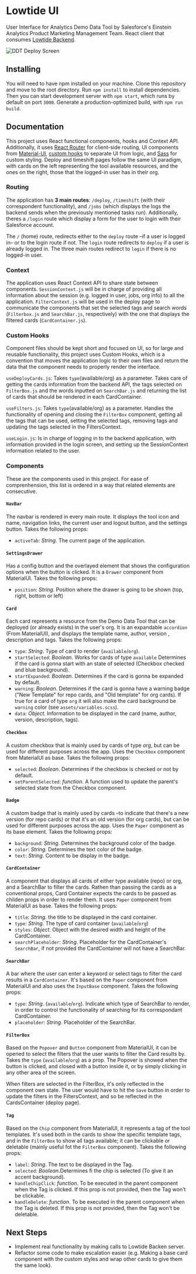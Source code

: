 # Lowtide UI

User Interface for Analytics Demo Data Tool by Salesforce's Einstein Analytics Product Marketing Management Team. React client that consumes [Lowtide Backend](https://github.com/luciyer-sfdc/lowtide).

![DDT Deploy Screen](https://i.imgur.com/6RxZx8G.png)

## Installing

You will need to have npm installed on your machine. Clone this repository and move to the root directory. Run `npm install` to install dependencies. Then you can start development server with `npm start`, which runs by default on port `3000`. Generate a production-optimized build, with `npm run build`.

## Documentation

This project uses React functional components, hooks and Context API. Additionally, it uses [React Router](https://reactrouter.com/) for client-side routing, UI components from [Material-UI](https://material-ui.com/), [custom hooks](https://reactjs.org/docs/hooks-custom.html) to separate UI from logic, and [Sass](https://sass-lang.com/) for custom styling. Deploy and timeshift pages follow the same UI paradigm, with cards on the left representing the tool available resources, and the ones on the right, those that the logged-in user has in their org.

### Routing

The application has **3 main routes**: `/deploy`, `/timeshift` (with their correspondent functionality), and `/jobs` (which displays the logs the backend sends when the previously mentioned tasks run). Additionally, theres a `/login` route which display a form for the user to login with their Salesforce account.

The `/` (home) route, redirects either to the `deploy` route –if a user is logged in– or to the login route if not. The `login` route redirects to `deploy` if a user is already logged in. The three main routes redirect to `login` if there is no logged-in user.

### Context

The application uses React Context API to share state between components. `SessionContext.js` will be in charge of providing all information about the session (e.g. logged in user, jobs, org info) to all the application. `FilterContext.js` will be used in the deploy page to communicate the components that set the selected tags and search words (`Filterbox.js` and `SearchBar.js`, respectively) with the one that displays the filtered cards (`CardContainer.js`).

### Custom Hooks

Component files should be kept short and focused on UI, so for large and reusable functionality, this project uses Custom Hooks, which is a convention that moves the application logic to their own files and return the data that the component needs to properly render the interface.

`useDeployCards.js`: Takes `type`(available/org) as a parameter. Takes care of getting the cards information from the backend API, the tags selected on `FilterBox.js` and the words inputted on `SearchBar.js` and returning the list of cards that should be rendered in each CardContainer.

`useFilters.js`: Takes `type`(available/org) as a parameter. Handles the functionality of opening and closing the `FilterBox` component, getting all the tags that can be used, setting the selected tags, removing tags and updating the tags selected in the FiltersContext.

`useLogin.js`: Is in charge of logging in to the backend application, with information provided in the login screen, and setting up the SessionContext information related to the user.

### Components

These are the components used in this project. For ease of comprenhension, this list is ordered in a way that related elements are consecutive.

#### `NavBar`

The navbar is rendered in every main route. It displays the tool icon and name, navigation links, the current user and logout button, and the settings button. Takes the following props:

- `activeTab`: _String_. The current page of the application.

#### `SettingsDrawer`

Has a config button and the overlayed element that shows the configuration options when the button is clicked. It is a `Drawer` component from MaterialUI. Takes the following props:

- `position`: _String_. Position where the drawer is going to be shown (top, right, bottom or left)

#### `Card`

Each card represents a resource from the Demo Data Tool that can be deployed (or already exists) in the user's org. It is an expandable `accordion` (From MaterialUI), and displays the template name, author, version , description and tags. Takes the following props:

- `type`: _String_. Type of card to render (`available`/`org`).
- `startSelected`: _Boolean_. Works for cards of type `available` Determines if the card is gonna start with an state of selected (Checkbox checked and blue background).
- `startExpanded`: _Boolean_. Determines if the card is gonna be expanded by default.
- `warning`: _Boolean_. Determines if the card is gonna have a warning badge ("New Template" for repo cards, and "Old template" for org cards). If true for a card of type `org` it will also make the card background be `warning` color (see `assets/variables.scss`).
- `data`: _Object_. Information to be displayed in the card (name, author, version, description, tags).

#### `Checkbox`

A custom checkbox that is mainly used by cards of type _org_, but can be used for different purposes across the app. Uses the `Checkbox` component from MaterialUI as base. Takes the following props:

- `selected`: _Boolean_. Determines if the checkbox is checked or not by default.
- `setParentSelected`: _function_. A function used to update the parent's selected state from the Checkbox component.

#### `Badge`

A custom badge that is mainly used by cards –to indicate that there's a new version (for repo cards) or that it's an old version (for org cards), but can be used for different purposes across the app. Uses the `Paper` component as its base element. Takes the following props:

- `background`: _String_. Determines the background color of the badge.
- `color`: _String_. Determines the text color of the badge.
- `text`: _String_. Content to be display in the badge.

#### `CardContainer`

A component that displays all cards of either type available (repo) or org, and a SearchBar to filter the cards. Rathen than passing the cards as a conventional props, Card Container expects the cards to be passed as childen props in order to render them. It uses `Paper` component from MaterialUI as base. Takes the following props:

- `title`: _String_. the title to be displayed in the card container.
- `type`: _String_. The type of card container (`available`/`org`)
- `styles`: _Object_. Object with the desired width and height of the CardContainer.
- `searchPlaceholder`: _String_. Placeholder for the CardContainer's `SearchBar`, if not provided the CardContainer will not have a SearchBar.

#### `SearchBar`

A bar where the user can enter a keyword or select tags to filter the card results in a `CardContainer`. It's based on the `Paper` component from MaterialUI and also uses the `InputBase` component. Takes the following props:

- `type`: _String_. (`available`/`org`). Indicate which type of SearchBar to render, in order to control the functionality of searching for its correspondant CardContainer.
- `placeholder`: _String_. Placeholder of the SearchBar.

#### `FilterBox`

Based on the `Popover` and `Button` component from MaterialUI, it can be opened to select the filters that the user wants to filter the Card results by. Takes the `type` (`available`/`org`) as a prop. The Popover is showed when the button is clicked, and closed with a button inside it, or by simply clicking in any other area of the screen.

When filters are selected in the FilterBox, it's only reflected in the component own state. The user would have to hit the `Save` button in order to update the filters in the FiltersContext, and so be reflected in the CardsContainer (deploy page).

#### `Tag`

Based on the `Chip` component from MaterialUI, it represents a tag of the tool templates. It's used both in the cards to show the specific template tags, and in the `FilterBox` to show all tags available; it can be clickable or deletable (mainly useful fot the `FilterBox` component). Takes the following props:

- `label`: _String_. The text to be displayed in the Tag.
- `selected`: _Boolean_.Determines fi the chip is selected (To give it an accent background).
- `handleChipClick`: _function_. To be executed in the parent component when the Tag is clicked. If this prop is not provided, then the Tag won't be clickable.
- `handleDelete`: _function_. To be executed in the parent component when the Tag is deleted. If this prop is not provided, then the Tag won't be deletable.

## Next Steps

- Implement real functionality by making calls to Lowtide Backen server.
- Refactor some code to make escalation easier (e.g. Making a base card component with the custom styles and wrap other cards to give them the same look).
